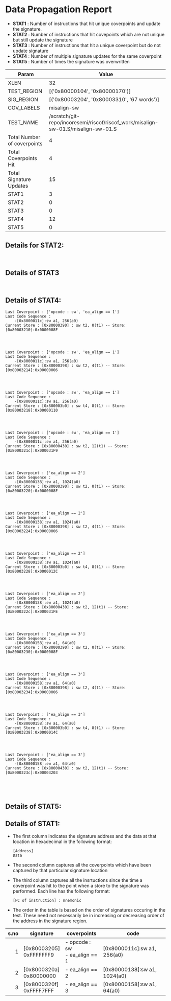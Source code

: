 
# Data Propagation Report

- **STAT1** : Number of instructions that hit unique coverpoints and update the signature.
- **STAT2** : Number of instructions that hit covepoints which are not unique but still update the signature
- **STAT3** : Number of instructions that hit a unique coverpoint but do not update signature
- **STAT4** : Number of multiple signature updates for the same coverpoint
- **STAT5** : Number of times the signature was overwritten

| Param                     | Value    |
|---------------------------|----------|
| XLEN                      | 32      |
| TEST_REGION               | [('0x80000104', '0x80000170')]      |
| SIG_REGION                | [('0x80003204', '0x80003310', '67 words')]      |
| COV_LABELS                | misalign-sw      |
| TEST_NAME                 | /scratch/git-repo/incoresemi/riscof/riscof_work/misalign-sw-01.S/misalign-sw-01.S    |
| Total Number of coverpoints| 4     |
| Total Coverpoints Hit     | 4      |
| Total Signature Updates   | 15      |
| STAT1                     | 3      |
| STAT2                     | 0      |
| STAT3                     | 0     |
| STAT4                     | 12     |
| STAT5                     | 0     |

## Details for STAT2:

```


```

## Details of STAT3

```


```

## Details of STAT4:

```
Last Coverpoint : ['opcode : sw', 'ea_align == 1']
Last Code Sequence : 
	-[0x8000011c]:sw a1, 256(a0)
Current Store : [0x80000390] : sw t2, 0(t1) -- Store: [0x80003210]:0x0000008F




Last Coverpoint : ['opcode : sw', 'ea_align == 1']
Last Code Sequence : 
	-[0x8000011c]:sw a1, 256(a0)
Current Store : [0x80000398] : sw t2, 4(t1) -- Store: [0x80003214]:0x00000006




Last Coverpoint : ['opcode : sw', 'ea_align == 1']
Last Code Sequence : 
	-[0x8000011c]:sw a1, 256(a0)
Current Store : [0x800003b0] : sw t4, 8(t1) -- Store: [0x80003218]:0x00000110




Last Coverpoint : ['opcode : sw', 'ea_align == 1']
Last Code Sequence : 
	-[0x8000011c]:sw a1, 256(a0)
Current Store : [0x80000430] : sw t2, 12(t1) -- Store: [0x8000321c]:0x000031F9




Last Coverpoint : ['ea_align == 2']
Last Code Sequence : 
	-[0x80000138]:sw a1, 1024(a0)
Current Store : [0x80000390] : sw t2, 0(t1) -- Store: [0x80003220]:0x0000008F




Last Coverpoint : ['ea_align == 2']
Last Code Sequence : 
	-[0x80000138]:sw a1, 1024(a0)
Current Store : [0x80000398] : sw t2, 4(t1) -- Store: [0x80003224]:0x00000006




Last Coverpoint : ['ea_align == 2']
Last Code Sequence : 
	-[0x80000138]:sw a1, 1024(a0)
Current Store : [0x800003b0] : sw t4, 8(t1) -- Store: [0x80003228]:0x0000012C




Last Coverpoint : ['ea_align == 2']
Last Code Sequence : 
	-[0x80000138]:sw a1, 1024(a0)
Current Store : [0x80000430] : sw t2, 12(t1) -- Store: [0x8000322c]:0x000031FE




Last Coverpoint : ['ea_align == 3']
Last Code Sequence : 
	-[0x80000158]:sw a1, 64(a0)
Current Store : [0x80000390] : sw t2, 0(t1) -- Store: [0x80003230]:0x0000008F




Last Coverpoint : ['ea_align == 3']
Last Code Sequence : 
	-[0x80000158]:sw a1, 64(a0)
Current Store : [0x80000398] : sw t2, 4(t1) -- Store: [0x80003234]:0x00000006




Last Coverpoint : ['ea_align == 3']
Last Code Sequence : 
	-[0x80000158]:sw a1, 64(a0)
Current Store : [0x800003b0] : sw t4, 8(t1) -- Store: [0x80003238]:0x0000014C




Last Coverpoint : ['ea_align == 3']
Last Code Sequence : 
	-[0x80000158]:sw a1, 64(a0)
Current Store : [0x80000430] : sw t2, 12(t1) -- Store: [0x8000323c]:0x00003203





```

## Details of STAT5:



## Details of STAT1:

- The first column indicates the signature address and the data at that location in hexadecimal in the following format: 
  ```
  [Address]
  Data
  ```

- The second column captures all the coverpoints which have been captured by that particular signature location

- The third column captures all the insrtuctions since the time a coverpoint was
  hit to the point when a store to the signature was performed. Each line has
  the following format:
  ```
  [PC of instruction] : mnemonic
  ```
- The order in the table is based on the order of signatures occuring in the
  test. These need not necessarily be in increasing or decreasing order of the
  address in the signature region.

|s.no|        signature         |             coverpoints              |              code               |
|---:|--------------------------|--------------------------------------|---------------------------------|
|   1|[0x80003205]<br>0xFFFFFFF9|- opcode : sw<br> - ea_align == 1<br> |[0x8000011c]:sw a1, 256(a0)<br>  |
|   2|[0x8000320a]<br>0x80000000|- ea_align == 2<br>                   |[0x80000138]:sw a1, 1024(a0)<br> |
|   3|[0x8000320f]<br>0xFFFF7FFF|- ea_align == 3<br>                   |[0x80000158]:sw a1, 64(a0)<br>   |

